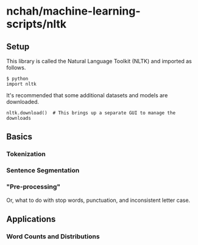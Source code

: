 # nchah/machine-learning-scripts/nltk

## Setup

This library is called the Natural Language Toolkit (NLTK) and imported as follows.

```
$ python
import nltk
```

It's recommended that some additional datasets and models are downloaded.

```
nltk.download()  # This brings up a separate GUI to manage the downloads
```

## Basics

### Tokenization


### Sentence Segmentation


### "Pre-processing" 

Or, what to do with stop words, punctuation, and inconsistent letter case.



## Applications

### Word Counts and Distributions












